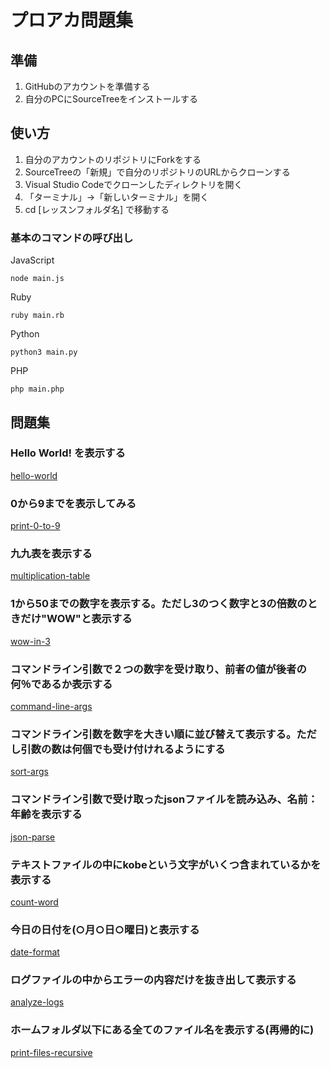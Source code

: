 # プロアカ問題集

## 準備
1. GitHubのアカウントを準備する
2. 自分のPCにSourceTreeをインストールする

## 使い方

1. 自分のアカウントのリポジトリにForkをする
2. SourceTreeの「新規」で自分のリポジトリのURLからクローンする
3. Visual Studio Codeでクローンしたディレクトリを開く
4. 「ターミナル」→「新しいターミナル」を開く
5. cd [レッスンフォルダ名] で移動する

### 基本のコマンドの呼び出し
JavaScript
```shell:
node main.js
```
Ruby
```shell:
ruby main.rb
```
Python
```shell:
python3 main.py
```
PHP
```shell:
php main.php
```

## 問題集

###  Hello World! を表示する

[hello-world](hello-world)

### 0から9までを表示してみる

[print-0-to-9](print-0-to-9)

###  九九表を表示する

[multiplication-table](multiplication-table)

### 1から50までの数字を表示する。ただし3のつく数字と3の倍数のときだけ"WOW"と表示する

[wow-in-3](wow-in-3)

### コマンドライン引数で２つの数字を受け取り、前者の値が後者の何％であるか表示する

[command-line-args](command-line-args)


### コマンドライン引数を数字を大きい順に並び替えて表示する。ただし引数の数は何個でも受け付けれるようにする

[sort-args](sort-args)


### コマンドライン引数で受け取ったjsonファイルを読み込み、名前：年齢を表示する

[json-parse](json-parse)

### テキストファイルの中にkobeという文字がいくつ含まれているかを表示する

[count-word](count-word)

### 今日の日付を(○月○日○曜日)と表示する 

[date-format](date-format)

### ログファイルの中からエラーの内容だけを抜き出して表示する

[analyze-logs](analyze-logs)

### ホームフォルダ以下にある全てのファイル名を表示する(再帰的に)

[print-files-recursive](print-files-recursive)
